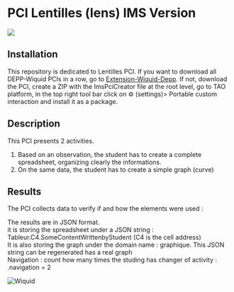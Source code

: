 # PCI Lentilles (lens) IMS Version

<img src="https://www.wiquid.fr/projects/depp/PCI-icons/lens.svg">

## Installation 
This repository is dedicated to Lentilles PCI. If you want to download all DEPP-Wiquid PCIs in a row, go to [Extension-Wiquid-Depp](https://github.com/janfix/Extension-Wiquid-Depp).
If not, download the PCI, create a ZIP with the ImsPciCreator file at the root level, go to TAO platform, in the top right tool bar click on ⚙️ (settings)> Portable custom interaction and install it as a package.

## Description
This PCI presents 2 activities. 
1. Based on an observation, the student has to create a complete spreadsheet, organizing clearly the informations.
2. On the same data, the student has to create a simple graph (curve)

## Results
The PCI collects data to verify if and how the elements were used : 

The results are in JSON format.
<br/> it is storing the spreadsheet under a JSON string : Tableur.C4.SomeContentWrittenbyStudent (C4 is the cell address)
<br/> It is also storing the graph under the domain name : graphique. This JSON string can be regenerated has a real graph
<br/> Navigation : count how many times the studing has changer of activity : .navigation = 2



<img src="https://www.wiquid.fr/wp-content/uploads/2021/12/cropped-cropped-WonderP50.png" alt="Wiquid" title="Wiquid">